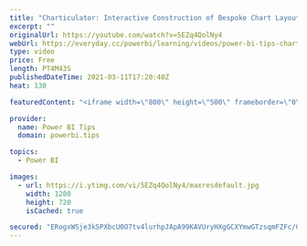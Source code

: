 ```yaml
---
title: "Charticulator: Interactive Construction of Bespoke Chart Layouts"
excerpt: ""
originalUrl: https://youtube.com/watch?v=5EZq4QolNy4
webUrl: https://everyday.cc/powerbi/learning/videos/power-bi-tips-charticulator-interactive-construction-of-bespoke-chart-layouts/
type: video
price: Free
length: PT4M43S
publishedDateTime: 2021-03-11T17:20:40Z
heat: 130

featuredContent: "<iframe width=\"800\" height=\"500\" frameborder=\"0\" src=\"https://www.youtube.com/embed/5EZq4QolNy4\" allow=\"accelerometer; autoplay; encrypted-media; gyroscope; picture-in-picture\" allowfullscreen></iframe>"

provider:
  name: Power BI Tips
  domain: powerbi.tips

topics:
  - Power BI

images:
  - url: https://i.ytimg.com/vi/5EZq4QolNy4/maxresdefault.jpg
    width: 1280
    height: 720
    isCached: true

secured: "ERogxWSje3kSPXbcU0O7tv4lurhpJApA99KAVUryHXgGCXYmwGTzsqmFZFc/GDU6xlSosc1JoKH0ndANtjmB5zLYGoytjBR9UQXkZeg8GeIn5wnee/9mgCObrg9Q25660TKtiO5Y05ZZSuw0AsrpHMT2BvOtBwSrE/iGC7Fq2/85mUy6Kx+oep2MJQekL0ctYzXgGFy0bJM80fvjsH9tTMi6dwgAn8YML6LU6N0nznAQGHoT6sh5+v/WhwarrjiLxVW4rPQ9id0PuaBTUTJdLNivl6ffENsO63aVWIFySS5ytTCHYvud+7n3G7dcqUG4jm2WO4VDVc3DEiYT7zOIAPZDAGp4GtHPmE7noo07cE6YR2goxQv7UP40XmeN8znPZLrtseHAhTmdRT7LVrxCqq3e6qJoQ+k56eHQVV0F7aQ=;13Bkdcl8ssgJjhInaczWZg=="
---
```


